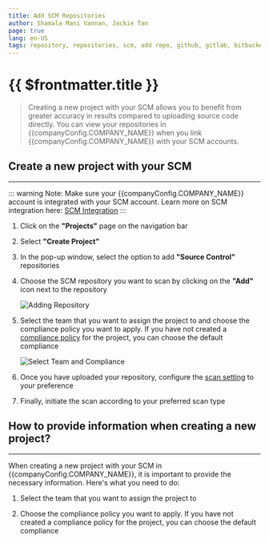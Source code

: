 ```yaml
---
title: Add SCM Repositories
author: Shamala Mani Vannan, Jackie Tan
page: true
lang: en-US
tags: repository, repositories, scm, add repo, github, gitlab, bitbucket
---
```


<script setup>
import { companyConfig } from '../../../config/companyConfig.js'
</script>
<ClientOnly>

# {{ $frontmatter.title }}

> Creating a new project with your SCM allows you to benefit from greater accuracy in results compared to uploading source code directly. You can view your repositories in {{companyConfig.COMPANY_NAME}} when you link {{companyConfig.COMPANY_NAME}} with your SCM accounts.

## Create a new project with your SCM

<hr class="thick" />

::: warning Note:
Make sure your {{companyConfig.COMPANY_NAME}} account is integrated with your SCM account. Learn more on SCM integration here: [SCM Integration](../Get-Started/SCM-Integration.md)
:::

1. Click on the **"Projects"** page on the navigation bar

2. Select **"Create Project"**

3. In the pop-up window, select the option to add **"Source Control"** repositories

4. Choose the SCM repository you want to scan by clicking on the **"Add"** icon next to the repository

   ![Adding Repository](/images/Create-and-Manage-Project/Add-SCM-Repositories-1.png)

5. Select the team that you want to assign the project to and choose the compliance policy you want to apply. If you have not created a [compliance policy](../Compliance-Policy-Rules/) for the project, you can choose the default compliance

   ![Select Team and Compliance](/images/Create-and-Manage-Project/Add-SCM-Repositories-2.png)

6. Once you have uploaded your repository, configure the [scan setting](../Trigger-Scan/SCM-Scan-Settings.md) to your preference

7. Finally, initiate the scan according to your preferred scan type

## How to provide information when creating a new project?

<hr class="thick" />

When creating a new project with your SCM in {{companyConfig.COMPANY_NAME}}, it is important to provide the necessary information. Here's what you need to do:

1. Select the team that you want to assign the project to

2. Choose the compliance policy you want to apply. If you have not created a compliance policy for the project, you can choose the default compliance

<!--@include: ./whats-next.md-->

</ClientOnly>
